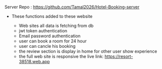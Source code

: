 Server Repo  : https://github.com/Tamal2026/Hotel-Booking-server
* These functions added to these website

  * Web sites all data is fetching from db
  * jwt token authentication
  * Email password authentication
  * user can book a room for 24 hour
  * user can cancle his booking
  * the review section is display in home for other user show experience
  * the full web site is responsive
the live link: https://resort-38518.web.app
